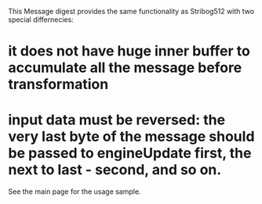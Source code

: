 This Message digest provides the same functionality as Stribog512 with two special differnecies:
# it does not have huge inner buffer to accumulate all the message before transformation
# input data must be reversed: the very last byte of the message should be passed to engineUpdate first, the next to last - second, and so on.

See the main page for the usage sample.